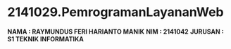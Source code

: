 # 2141029.PemrogramanLayananWeb
**NAMA : RAYMUNDUS FERI HARIANTO MANIK**
**NIM : 2141042**
**JURUSAN : S1 TEKNIK INFORMATIKA**
